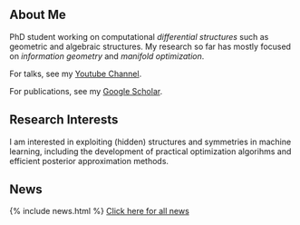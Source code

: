 ## About Me

PhD student working on computational *differential structures* such as geometric and algebraic structures. My research so far has mostly focused on *information geometry* and *manifold optimization*.

For talks, see my [Youtube Channel](https://www.youtube.com/channel/UCkzT14GKLJC1EDjV-OzQffA).

For publications, see my [Google Scholar](https://scholar.google.com/citations?user=sGl6muoAAAAJ&hl=en).

## Research Interests

I am interested in exploiting (hidden) structures and symmetries in machine learning, including the development of practical optimization algorihms and efficient posterior approximation methods.

## News

{% include news.html %}
[Click here for all news](/news/)
